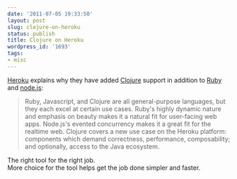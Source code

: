 ```yaml
---
date: '2011-07-05 19:33:50'
layout: post
slug: clojure-on-heroku
status: publish
title: Clojure on Heroku
wordpress_id: '1693'
tags:
- misc
---
```


[Heroku][heroku] explains why they have added [Clojure][clojure] support in addition to [Ruby][ruby] and [node.js][nodejs]:

> Ruby, Javascript, and Clojure are all general-purpose languages, but they each excel at certain use cases. Ruby's highly dynamic nature and emphasis on beauty makes it a natural fit for user-facing web apps. Node.js's evented concurrency makes it a great fit for the realtime web. Clojure covers a new use case on the Heroku platform: components which demand correctness, performance, composability; and optionally, access to the Java ecosystem.

The right tool for the right job.  
More choice for the tool helps get the job done simpler and faster. 

[heroku]: http://www.heroku.com/
[clojure]: http://clojure.org/
[ruby]: http://www.ruby-lang.org/
[nodejs]: http://nodejs.org/
